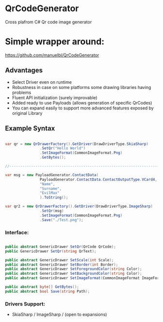 # QrCodeGenerator
Cross plafrom C# Qr code image generator

# Simple wrapper around:
https://github.com/manuelbl/QrCodeGenerator

## Advantages
* Select Driver even on runtime
* Robustness in case on some platforms some drawing libraries having problems
* Fluent API initialization (surely improvable)
* Added ready to use Payloads (allows generation of specific QrCodes)
* You can expand easily to support more advanced features exposed by original Library

## Example Syntax

```csharp

var qr = new QrDrawerFactory().GetDriver(DrawDriverType.SkiaSharp)
                .SetQr("Hello World")
                .SetImageFormat(CommonImageFormat.Png)
                .GetBytes();

//------------------------------------------------------------------------------------

var msg = new PayloadGenerator.ContactData(
                PayloadGenerator.ContactData.ContactOutputType.VCard4,
                "Name",
                "Surname",
                "EvilMax"
                ).ToString();

var qr2 = new QrDrawerFactory().GetDriver(DrawDriverType.ImageSharp)
                .SetQr(msg)
                .SetImageFormat(CommonImageFormat.Png)
                .Save("./Test.png");

```

### Interface:

```csharp

public abstract GenericDrawer SetQr(QrCode QrCode);
public GenericDrawer SetQr(string QrText);

public abstract GenericDrawer SetScale(int Scale);
public abstract GenericDrawer SetBorder(int Border);
public abstract GenericDrawer SetForegroundColor(string Color);
public abstract GenericDrawer SetBackgroundColor(string Color);
public abstract GenericDrawer SetImageFormat(CommonImageFormat ImageFormat);

public abstract byte[] GetBytes();
public abstract bool Save(string Path);

```

### Drivers Support: 
* SkiaSharp / ImageSharp / (open to expansions)
